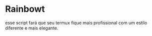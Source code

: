 # Rainbowt
esse script fará que seu termux fique mais profissional  com um estilo diferente e mais elegante. 
